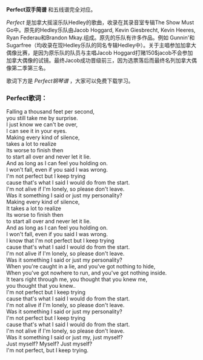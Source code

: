 

**Perfect双手简谱** 和五线谱完全对应。

_Perfect_ 是加拿大摇滚乐队Hedley的歌曲，收录在其录音室专辑The Show Must Go中。原先的Hedley乐队由Jacob
Hoggard, Kevin Giesbrecht, Kevin Heeres, Ryan Federau和Brandon
Mkay.组成。原先的乐队有许多作品。例如
Gunnin'和Sugarfree（均收录在现Hedley乐队的同名专辑Hedley中）。关于主唱参加加拿大偶像比赛，是因为原乐队的队员与主唱Jacob
Hoggard打赌150$jacob不会参加加拿大偶像的试镜。最终Jacob成功晋级前三，因为选票落后而最终名列加拿大偶像第二季第三名。

歌词下方是 _Perfect钢琴谱_ ，大家可以免费下载学习。

### Perfect歌词：

Falling a thousand feet per second,  
you still take me by surprise.  
I just know we can't be over,  
I can see it in your eyes.  
Making every kind of silence,  
takes a lot to realize  
Its worse to finish then  
to start all over and never let it lie.  
And as long as I can feel you holding on.  
I won't fall, even if you said I was wrong.  
I'm not perfect but I keep trying  
cause that's what I said I would do from the start.  
I'm not alive if I'm lonely, so please don't leave.  
Was it something I said or just my personality?  
Making every kind of silence,  
It takes a lot to realize  
Its worse to finish then  
to start all over and never let it lie.  
And as long as I can feel you holding on.  
I won't fall, even if you said I was wrong.  
I know that I'm not perfect but I keep trying  
cause that's what I said I would do from the start.  
I'm not alive if I'm lonely, so please don't leave.  
Was it something I said or just my personality?  
When you're caught in a lie, and you've got nothing to hide,  
When you've got nowhere to run, and you've got nothing inside.  
It tears right through me, you thought that you knew me,  
you thought that you knew..  
I'm not perfect but I keep trying  
cause that's what I said I would do from the start.  
I'm not alive if I'm lonely, so please don't leave.  
Was it something I said or just my personality?  
I'm not perfect but I keep trying  
cause that's what I said I would do from the start.  
I'm not alive if I'm lonely, so please don't leave.  
Was it something I said or just my, just myself?  
Just myself? Myself? Just myself?  
I'm not perfect, but I keep trying.

